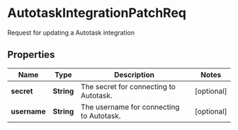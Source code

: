 

# AutotaskIntegrationPatchReq

Request for updating a Autotask integration

## Properties

| Name | Type | Description | Notes |
|------------ | ------------- | ------------- | -------------|
|**secret** | **String** | The secret for connecting to Autotask. |  [optional] |
|**username** | **String** | The username for connecting to Autotask. |  [optional] |



